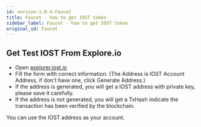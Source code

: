 ```yaml
---
id: version-1.0.4-Faucet
title: Faucet - how to get IOST token
sidebar_label: Faucet - how to get IOST token
original_id: Faucet
---
```


## Get Test IOST From Explore.io

- Open [explorer.iost.io](http://explorer.iost.io/applyIOST)
- Fill the form with correct information. (The Address is IOST Account Address, if don't have one, click Generate Address.)
- If the address is generated, you will get a IOST address with private key, please save it carefully. 
- If the address is not generated, you will get a TxHash indicate the transaction has been verified by the blockchain. 

You can use the IOST address as your account. 